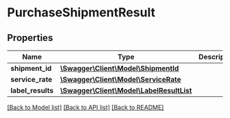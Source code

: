 # PurchaseShipmentResult

## Properties
Name | Type | Description | Notes
------------ | ------------- | ------------- | -------------
**shipment_id** | [**\Swagger\Client\Model\ShipmentId**](ShipmentId.md) |  | 
**service_rate** | [**\Swagger\Client\Model\ServiceRate**](ServiceRate.md) |  | 
**label_results** | [**\Swagger\Client\Model\LabelResultList**](LabelResultList.md) |  | 

[[Back to Model list]](../README.md#documentation-for-models) [[Back to API list]](../README.md#documentation-for-api-endpoints) [[Back to README]](../README.md)


